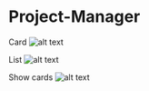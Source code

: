# Project-Manager

Card
![alt text](https://github.com/UIT-Project/Project-Manager/blob/Corazon-dev/Screenshots/Screenshot%20(10).png?raw=true)

List
![alt text](https://github.com/UIT-Project/Project-Manager/blob/Corazon-dev/Screenshots/Screenshot%20(11).png?raw=true)

Show cards
![alt text](https://github.com/UIT-Project/Project-Manager/blob/Corazon-dev/Screenshots/Screenshot%20(12).png?raw=true)
